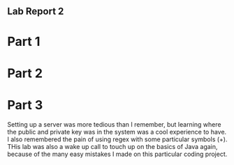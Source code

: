 ## Lab Report 2

# Part 1

# Part 2

# Part 3

Setting up a server was more tedious than I remember, but learning where the public and private key was in the system was a cool experience to have. I also remembered the pain of using regex with some particular symbols (+). THis lab was also a wake up call to touch up on the basics of Java again, because of the many easy mistakes I made on this particular coding project.
